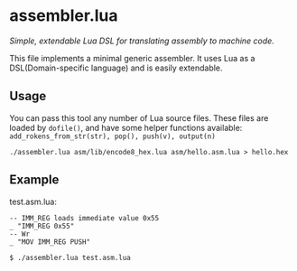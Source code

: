 # assembler.lua

*Simple, extendable Lua DSL for translating assembly to machine code.*

This file implements a minimal generic assembler.
It uses Lua as a DSL(Domain-specific language) and is easily extendable.



## Usage

You can pass this tool any number of Lua source files.
These files are loaded by `dofile()`, and have some helper functions
available: `add_rokens_from_str(str), pop(), push(v), output(n)`

```
./assembler.lua asm/lib/encode8_hex.lua asm/hello.asm.lua > hello.hex
```



## Example

test.asm.lua:
```
-- IMM_REG loads immediate value 0x55
_ "IMM_REG 0x55"
-- Wr
_ "MOV IMM_REG PUSH"
```

```
$ ./assembler.lua test.asm.lua

```

